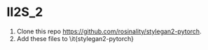 # II2S_2


1. Clone this repo https://github.com/rosinality/stylegan2-pytorch.
2. Add these files to \it{stylegan2-pytorch} 

